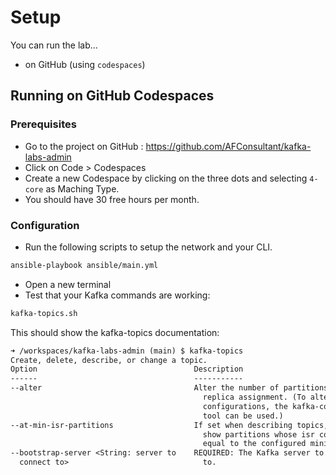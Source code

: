 # Setup

You can run the lab...

* on GitHub  (using `codespaces`)

## Running on GitHub Codespaces

### Prerequisites

* Go to the project on GitHub : https://github.com/AFConsultant/kafka-labs-admin
* Click on Code > Codespaces
* Create a new Codespace by clicking on the three dots and selecting `4-core` as Maching Type.
* You should have 30 free hours per month.

### Configuration

* Run the following scripts to setup the network and your CLI.
```sh
ansible-playbook ansible/main.yml
```
* Open a new terminal
* Test that your Kafka commands are working:
```sh
kafka-topics.sh
```
This should show the kafka-topics documentation:
```txt
➜ /workspaces/kafka-labs-admin (main) $ kafka-topics
Create, delete, describe, or change a topic.
Option                                   Description                            
------                                   -----------                            
--alter                                  Alter the number of partitions and     
                                           replica assignment. (To alter topic  
                                           configurations, the kafka-configs    
                                           tool can be used.)                   
--at-min-isr-partitions                  If set when describing topics, only    
                                           show partitions whose isr count is   
                                           equal to the configured minimum.     
--bootstrap-server <String: server to    REQUIRED: The Kafka server to connect  
  connect to>                              to.                                  
```
